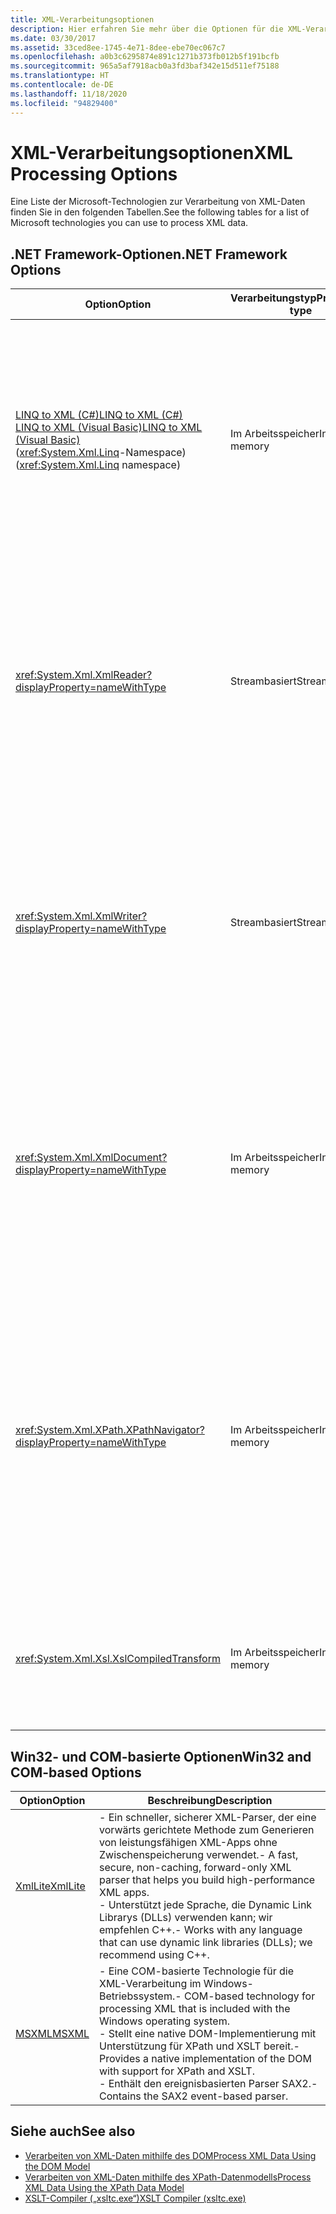 ```yaml
---
title: XML-Verarbeitungsoptionen
description: Hier erfahren Sie mehr über die Optionen für die XML-Verarbeitung, z. B. LINQ to XML, XmlReader, XmlWriter, XmlDocument, XPathNavigator, XslCompiledTransform, XmlLite und MSXML.
ms.date: 03/30/2017
ms.assetid: 33ced8ee-1745-4e71-8dee-ebe70ec067c7
ms.openlocfilehash: a0b3c6295874e891c1271b373fb012b5f191bcfb
ms.sourcegitcommit: 965a5af7918acb0a3fd3baf342e15d511ef75188
ms.translationtype: HT
ms.contentlocale: de-DE
ms.lasthandoff: 11/18/2020
ms.locfileid: "94829400"
---
```

# <a name="xml-processing-options"></a><span data-ttu-id="d545f-103">XML-Verarbeitungsoptionen</span><span class="sxs-lookup"><span data-stu-id="d545f-103">XML Processing Options</span></span>
<span data-ttu-id="d545f-104">Eine Liste der Microsoft-Technologien zur Verarbeitung von XML-Daten finden Sie in den folgenden Tabellen.</span><span class="sxs-lookup"><span data-stu-id="d545f-104">See the following tables for a list of Microsoft technologies you can use to process XML data.</span></span>  
  
## <a name="net-framework-options"></a><span data-ttu-id="d545f-105">.NET Framework-Optionen</span><span class="sxs-lookup"><span data-stu-id="d545f-105">.NET Framework Options</span></span>  
  
|<span data-ttu-id="d545f-106">**Option**</span><span class="sxs-lookup"><span data-stu-id="d545f-106">**Option**</span></span>|<span data-ttu-id="d545f-107">**Verarbeitungstyp**</span><span class="sxs-lookup"><span data-stu-id="d545f-107">**Processing type**</span></span>|<span data-ttu-id="d545f-108">**Beschreibung**</span><span class="sxs-lookup"><span data-stu-id="d545f-108">**Description**</span></span>|  
|----------------|-------------------------|---------------------|  
|[<span data-ttu-id="d545f-109">LINQ to XML (C#)</span><span class="sxs-lookup"><span data-stu-id="d545f-109">LINQ to XML (C#)</span></span>](../../linq/linq-xml-overview.md) <br/> [<span data-ttu-id="d545f-110">LINQ to XML (Visual Basic)</span><span class="sxs-lookup"><span data-stu-id="d545f-110">LINQ to XML (Visual Basic)</span></span>](../../linq/linq-xml-overview.md) <br /><span data-ttu-id="d545f-111">(<xref:System.Xml.Linq>-Namespace)</span><span class="sxs-lookup"><span data-stu-id="d545f-111">(<xref:System.Xml.Linq> namespace)</span></span>|<span data-ttu-id="d545f-112">Im Arbeitsspeicher</span><span class="sxs-lookup"><span data-stu-id="d545f-112">In-memory</span></span>|<span data-ttu-id="d545f-113">-   Basiert auf der Language Integrated Query (LINQ)-Technologie in .NET Framework.</span><span class="sxs-lookup"><span data-stu-id="d545f-113">-   Based on the .NET Framework Language-Integrated Query (LINQ) technology.</span></span><br /><span data-ttu-id="d545f-114">-   Erzielt eine Abfrageleistung, die mit der SQL-Leistung für Objekte, relationale Daten und XML-Daten vergleichbar ist.</span><span class="sxs-lookup"><span data-stu-id="d545f-114">-   Provides query experience that is similar to SQL for objects, relational data, and XML data.</span></span><br /><span data-ttu-id="d545f-115">‒   Stellt Funktionen für die intuitive Erstellung und Transformation von Dokumenten bereit.</span><span class="sxs-lookup"><span data-stu-id="d545f-115">-   Provides intuitive document creation and transformation capabilities.</span></span><br /><span data-ttu-id="d545f-116">-   Verwenden Sie diese Option beim Schreiben von neuem Code.</span><span class="sxs-lookup"><span data-stu-id="d545f-116">-   Use this option if you're writing new code.</span></span>|  
|<xref:System.Xml.XmlReader?displayProperty=nameWithType>|<span data-ttu-id="d545f-117">Streambasiert</span><span class="sxs-lookup"><span data-stu-id="d545f-117">Stream-based</span></span>|<span data-ttu-id="d545f-118">-   Stellt eine schnelle, vorwärts gerichtete Methode für den Zugriff auf XML-Daten ohne Zwischenspeicherung bereit.</span><span class="sxs-lookup"><span data-stu-id="d545f-118">-   Provides a fast, non-cached, forward-only way to access XML data.</span></span><br /><span data-ttu-id="d545f-119">-   Sie können Objekte mithilfe der <xref:System.Xml.XmlReader.Create%2A?displayProperty=nameWithType>-Methode erstellen und die für das Objekt zu aktivierenden Funktionen mithilfe der <xref:System.Xml.XmlReaderSettings>-Klasse angeben.</span><span class="sxs-lookup"><span data-stu-id="d545f-119">-   You can create objects by using the <xref:System.Xml.XmlReader.Create%2A?displayProperty=nameWithType> method, and specify the set of features to enable on the object by using the <xref:System.Xml.XmlReaderSettings> class.</span></span>|  
|<xref:System.Xml.XmlWriter?displayProperty=nameWithType>|<span data-ttu-id="d545f-120">Streambasiert</span><span class="sxs-lookup"><span data-stu-id="d545f-120">Stream-based</span></span>|<span data-ttu-id="d545f-121">-   Stellt eine schnelle, vorwärts gerichtete Methode zum Generieren von XML-Daten ohne Zwischenspeicherung bereit.</span><span class="sxs-lookup"><span data-stu-id="d545f-121">-   Provides a fast, non-cached, forward-only way to generate XML data.</span></span><br /><span data-ttu-id="d545f-122">-   Sie können Objekte mithilfe der <xref:System.Xml.XmlWriter.Create%2A?displayProperty=nameWithType>-Methode erstellen und die für das Objekt zu aktivierenden Funktionen mithilfe der <xref:System.Xml.XmlWriterSettings>-Klasse angeben.</span><span class="sxs-lookup"><span data-stu-id="d545f-122">-   You can create objects by using the <xref:System.Xml.XmlWriter.Create%2A?displayProperty=nameWithType> method, and specify the set of features to enable on the object by using the <xref:System.Xml.XmlWriterSettings> class.</span></span>|  
|<xref:System.Xml.XmlDocument?displayProperty=nameWithType>|<span data-ttu-id="d545f-123">Im Arbeitsspeicher</span><span class="sxs-lookup"><span data-stu-id="d545f-123">In-memory</span></span>|<span data-ttu-id="d545f-124">-   Implementiert die W3C-Empfehlungen [Document Object Model (DOM) Level 1 Core](https://www.w3.org/TR/REC-DOM-Level-1/level-one-core.html) und [DOM Level 2 Core](https://www.w3.org/TR/DOM-Level-2-Core/).</span><span class="sxs-lookup"><span data-stu-id="d545f-124">-   Implements the [W3C Document Object Model (DOM) Level 1 Core](https://www.w3.org/TR/REC-DOM-Level-1/level-one-core.html) and [DOM Level 2 Core](https://www.w3.org/TR/DOM-Level-2-Core/) recommendations.</span></span><br /><span data-ttu-id="d545f-125">-   Zum Erstellen, Einfügen, Entfernen und Ändern von Knoten können Sie die Methoden und Eigenschaften verwenden, die auf dem vertrauten DOM-Modell basieren.</span><span class="sxs-lookup"><span data-stu-id="d545f-125">-   You can create, insert, remove, and modify nodes by using methods and properties based on the familiar DOM model.</span></span><br /><span data-ttu-id="d545f-126">-   Verwenden Sie diese Option zum Ändern vorhandenen Codes, der W3C DOM verwendet.</span><span class="sxs-lookup"><span data-stu-id="d545f-126">-   Use this option if you're modifying existing code that utilizes the W3C DOM.</span></span>|  
|<xref:System.Xml.XPath.XPathNavigator?displayProperty=nameWithType>|<span data-ttu-id="d545f-127">Im Arbeitsspeicher</span><span class="sxs-lookup"><span data-stu-id="d545f-127">In-memory</span></span>|<span data-ttu-id="d545f-128">-   Bietet über ein Cursormodell verschiedene Bearbeitungsoptionen und Navigationsfunktionen.</span><span class="sxs-lookup"><span data-stu-id="d545f-128">-   Offers several editing options and navigation capabilities using a cursor model.</span></span><br /><span data-ttu-id="d545f-129">-   Die XML-Dokumente können in einem <xref:System.Xml.XPath.XPathDocument>-Objekt oder in einem <xref:System.Xml.XmlDocument>-Objekt enthalten sein.</span><span class="sxs-lookup"><span data-stu-id="d545f-129">-   XML documents can be contained in an <xref:System.Xml.XPath.XPathDocument> or <xref:System.Xml.XmlDocument> object.</span></span><br /><span data-ttu-id="d545f-130">-   Gewährleistet exzellente Leistung für die schreibgeschützte XML-Verarbeitung.</span><span class="sxs-lookup"><span data-stu-id="d545f-130">-   Provides excellent performance for read-only processing of XML.</span></span><br /><span data-ttu-id="d545f-131">-   Verwenden Sie diese Option, wenn Sie vorhandenen Code mit XPath-Abfragen oder XSLT-Transformationen ändern.</span><span class="sxs-lookup"><span data-stu-id="d545f-131">-   Use this option if you're modifying existing code with XPath queries or XSLT transformations.</span></span>|  
|<xref:System.Xml.Xsl.XslCompiledTransform>|<span data-ttu-id="d545f-132">Im Arbeitsspeicher</span><span class="sxs-lookup"><span data-stu-id="d545f-132">In-memory</span></span>|<span data-ttu-id="d545f-133">-   Stellt Optionen zum Transformieren von XML-Daten mithilfe von XSL-Transformationen bereit.</span><span class="sxs-lookup"><span data-stu-id="d545f-133">-   Provides options for transforming XML data using XSL transformations.</span></span><br /><span data-ttu-id="d545f-134">-   Über [XSLT Compiler (xsltc.exe)](xslt-compiler-xsltc-exe.md) können Sie auf vorkompilierte Transformationen in Ihrer App verweisen.</span><span class="sxs-lookup"><span data-stu-id="d545f-134">-   The [XSLT Compiler (xsltc.exe)](xslt-compiler-xsltc-exe.md) lets you reference pre-compiled transformations in your app.</span></span>|  
  
## <a name="win32-and-com-based-options"></a><span data-ttu-id="d545f-135">Win32- und COM-basierte Optionen</span><span class="sxs-lookup"><span data-stu-id="d545f-135">Win32 and COM-based Options</span></span>  
  
|<span data-ttu-id="d545f-136">**Option**</span><span class="sxs-lookup"><span data-stu-id="d545f-136">**Option**</span></span>|<span data-ttu-id="d545f-137">**Beschreibung**</span><span class="sxs-lookup"><span data-stu-id="d545f-137">**Description**</span></span>|  
|----------------|---------------------|  
|<span data-ttu-id="d545f-138">[XmlLite](/previous-versions/windows/desktop/ms752872(v=vs.85))</span><span class="sxs-lookup"><span data-stu-id="d545f-138">[XmlLite](/previous-versions/windows/desktop/ms752872(v=vs.85))</span></span>|<span data-ttu-id="d545f-139">-   Ein schneller, sicherer XML-Parser, der eine vorwärts gerichtete Methode zum Generieren von leistungsfähigen XML-Apps ohne Zwischenspeicherung verwendet.</span><span class="sxs-lookup"><span data-stu-id="d545f-139">-   A fast, secure, non-caching, forward-only XML parser that helps you build high-performance XML apps.</span></span><br /><span data-ttu-id="d545f-140">-   Unterstützt jede Sprache, die Dynamic Link Librarys (DLLs) verwenden kann; wir empfehlen C++.</span><span class="sxs-lookup"><span data-stu-id="d545f-140">-   Works with any language that can use dynamic link libraries (DLLs); we recommend using C++.</span></span>|  
|<span data-ttu-id="d545f-141">[MSXML](/previous-versions/windows/desktop/ms763742(v=vs.85))</span><span class="sxs-lookup"><span data-stu-id="d545f-141">[MSXML](/previous-versions/windows/desktop/ms763742(v=vs.85))</span></span>|<span data-ttu-id="d545f-142">-   Eine COM-basierte Technologie für die XML-Verarbeitung im Windows-Betriebssystem.</span><span class="sxs-lookup"><span data-stu-id="d545f-142">-   COM-based technology for processing XML that is included with the Windows operating system.</span></span><br /><span data-ttu-id="d545f-143">-   Stellt eine native DOM-Implementierung mit Unterstützung für XPath und XSLT bereit.</span><span class="sxs-lookup"><span data-stu-id="d545f-143">-   Provides a native implementation of the DOM with support for XPath and XSLT.</span></span><br /><span data-ttu-id="d545f-144">-    Enthält den ereignisbasierten Parser SAX2.</span><span class="sxs-lookup"><span data-stu-id="d545f-144">-   Contains the SAX2 event-based parser.</span></span>|  
  
## <a name="see-also"></a><span data-ttu-id="d545f-145">Siehe auch</span><span class="sxs-lookup"><span data-stu-id="d545f-145">See also</span></span>

- [<span data-ttu-id="d545f-146">Verarbeiten von XML-Daten mithilfe des DOM</span><span class="sxs-lookup"><span data-stu-id="d545f-146">Process XML Data Using the DOM Model</span></span>](process-xml-data-using-the-dom-model.md)
- [<span data-ttu-id="d545f-147">Verarbeiten von XML-Daten mithilfe des XPath-Datenmodells</span><span class="sxs-lookup"><span data-stu-id="d545f-147">Process XML Data Using the XPath Data Model</span></span>](process-xml-data-using-the-xpath-data-model.md)
- [<span data-ttu-id="d545f-148">XSLT-Compiler („xsltc.exe“)</span><span class="sxs-lookup"><span data-stu-id="d545f-148">XSLT Compiler (xsltc.exe)</span></span>](xslt-compiler-xsltc-exe.md)
